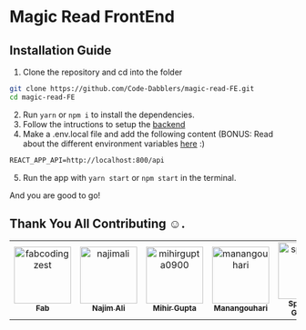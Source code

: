 # Magic Read FrontEnd

## Installation Guide

1. Clone the repository and cd into the folder

```bash
git clone https://github.com/Code-Dabblers/magic-read-FE.git
cd magic-read-FE
```

2. Run `yarn` or `npm i` to install the dependencies.
3. Follow the intructions to setup the [backend](https://github.com/Code-Dabblers/MagicReads_BE/blob/main/README.md#getting-started)
4. Make a .env.local file and add the following content (BONUS: Read about the different environment variables [here](https://create-react-app.dev/docs/adding-custom-environment-variables/) :)

```txt
REACT_APP_API=http://localhost:800/api
```

5. Run the app with `yarn start` or `npm start` in the terminal.

And you are good to go!

## Thank You All Contributing :relaxed:.

<!-- readme: contributors -start --> 
<table>
<tr>
    <td align="center">
        <a href="https://github.com/fabcodingzest">
            <img src="https://avatars1.githubusercontent.com/u/48706652?v=4" width="100;" alt="fabcodingzest"/>
            <br />
            <sub><b>Fab</b></sub>
        </a>
    </td>
    <td align="center">
        <a href="https://github.com/najimali">
            <img src="https://avatars2.githubusercontent.com/u/40513845?v=4" width="100;" alt="najimali"/>
            <br />
            <sub><b>Najim Ali</b></sub>
        </a>
    </td>
    <td align="center">
        <a href="https://github.com/mihirgupta0900">
            <img src="https://avatars0.githubusercontent.com/u/37367148?v=4" width="100;" alt="mihirgupta0900"/>
            <br />
            <sub><b>Mihir Gupta</b></sub>
        </a>
    </td>
    <td align="center">
        <a href="https://github.com/manangouhari">
            <img src="https://avatars3.githubusercontent.com/u/31039184?v=4" width="100;" alt="manangouhari"/>
            <br />
            <sub><b>Manangouhari</b></sub>
        </a>
    </td>
    <td align="center">
        <a href="https://github.com/sphoorthig">
            <img src="https://avatars0.githubusercontent.com/u/59635329?v=4" width="100;" alt="sphoorthig"/>
            <br />
            <sub><b>Sphoorthi Gaddam</b></sub>
        </a>
    </td>
    <td align="center">
        <a href="https://github.com/NadaFarook">
            <img src="https://avatars0.githubusercontent.com/u/63719192?v=4" width="100;" alt="NadaFarook"/>
            <br />
            <sub><b>NadaFarook</b></sub>
        </a>
    </td></tr>
</table>
<!-- readme: contributors -end -->
